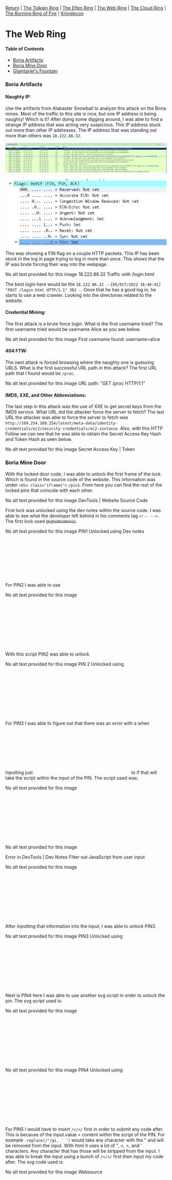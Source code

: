 [Return](https://github.com/visionthex/SANS2022-Holiday-Hack-Challange/blob/main/README.md) | [The Tolkien Ring](https://github.com/visionthex/SANS2022-Holiday-Hack-Challange/blob/main/Chapters/TheTolkienRing.md) | [The Elfen Ring](https://github.com/visionthex/SANS2022-Holiday-Hack-Challange/blob/main/Chapters/TheElfenRing.md) | [The Web Ring](https://github.com/visionthex/SANS2022-Holiday-Hack-Challange/blob/main/Chapters/TheWebRing.md) | [The Cloud Ring](#suricata) | [The Burning Ring of Fire](#suricata) | [Kringlecon](https://github.com/visionthex/SANS2022-Holiday-Hack-Challange/blob/main/Chapters/Kringlecon.md)

<h1 id="top">The Web Ring</h1>

#### Table of Contents

- [Boria Artifacts](#boria)
- [Boria Mine Door](#mine)
- [Glamtariel's Fountain](#fountain)

<h3 id="boria">Boria Artifacts</h3>

#### Naughty IP:

Use the artifacts from Alabaster Snowball to analyze this attack on the Boria mines. Most of the traffic to this site is nice, but one IP address is being naughty! Which is it? After doing some digging around, I was able to find a strange IP address that was acting very suspicious. This IP address stuck out more than other IP addresses. The IP address that was standing out more than others was `18.222.86.32`.

![image1](https://github.com/visionthex/SANS2022-Holiday-Hack-Challange/blob/main/Images/TheWebRingImages/image1.png "WireShark Packet Capture")

![image2](https://github.com/visionthex/SANS2022-Holiday-Hack-Challange/blob/main/Images/TheWebRingImages/image2.jpg "FIN, PSH, ACK")

This was showing a FIN flag on a couple HTTP packets. This IP has been stock in the log in page trying to log in more than once. This shows that the IP was brute forcing their way into the webpage.

No alt text provided for this image
18.222.86.32 Traffic with /login.html

The best login here would be the `18.222.86.32 --[05/OCT/2022 16:46:41] "POST /login.html HTTP/1.1" 302 -`. Once that he has a good log in, he starts to use a web crawler. Looking into the directories related to the website.

#### Credential Mining:

The first attack is a brute force login. What is the first username tried? The first username tried would be username Alice as you see below.

No alt text provided for this image
First username found: username=alice

#### 404 FTW:

The next attack is forced browsing where the naughty one is guessing URLS. What is the first successful URL path in this attack? The first URL path that I found would be `/proc`.

No alt text provided for this image
URL path: "GET /proc HTTP/1.1"

#### IMDS, XXE, and Other Abbreviations:

The last step in this attack was the use of XXE to get secret keys from the IMDS service. What URL did the attacker force the server to fetch? The last URL the attacker was able to force the server to fetch was `http://169.254.169.254/latest/meta-data/identity-credentials/ec2/security-credentials/ec2-instance`. Also, with this HTTP Follow we can see that he was able to obtain the Secret Access Key Hash and Token Hash as seen below.

No alt text provided for this image
Secret Access Key | Token

<h3 id="mine">Boria Mine Door</h3>

With the locked door code, I was able to unlock the first frame of the lock. Which is found in the source code of the website. This information was under `<div class="iframes">` `/pin1`. From here you can find the rest of the locked pins that coincide with each other. 

No alt text provided for this image
DevTools | Website Source Code

First lock was unlocked using the dev notes within the source code. I was able to see what the developer left behind in his comments tag `<!-- -->`. The first lock used `@&@&&W&&W&&&&`.

No alt text provided for this image
PIN1 Unlocked using Dev notes

For PIN2 I was able to use <SVG> Scalable Vector Graphic. The second PIN I was able to input this SVG.

No alt text provided for this image
<svg> script

With this script PIN2 was able to unlock.

No alt text provided for this image
PIN 2 Unlocked using <SVG> square

For PIN3 I was able to figure out that there was an error with a <!DOCTYPE html> when inputting just <SVG> code. So, I enclosed the <SVG> within the <html> and <body> to if that will take the script within the input of the PIN. The script used was:

No alt text provided for this image
<svg> script first attempt

No alt text provided for this image
<!DOCTYPE html> Error in DevTools | Dev Notes Filter out JavaScript from user input

No alt text provided for this image
<svg> script second attempt

After inputting that information into the input, I was able to unlock PIN3.

No alt text provided for this image
PIN3 Unlocked using <SVG> Circle with Enclosed <!DOCTYPE html>

Next is PIN4 here I was able to use another svg script in order to unlock the pin. The svg script used is:

No alt text provided for this image
<svg> imbeded into a <html> header and <body>

No alt text provided for this image
PIN4 Unlocked using <SVG> two rectangles with Enclosed <!DOCTYPE html>

For PIN5 I would have to insert `/</</` first in order to submit any code after. This is because of the input.value = content within the script of the PIN. For example `.replace(/"/gi, ' ')` would take any character with the " and will be removed from the input. With html it uses a lot of ", <, >, and ' characters. Any character that has those will be stripped from the input. I was able to break the input using a bunch of `/</</` first then input my code after. The svg code used is:

No alt text provided for this image
Websource <script> for PIN4

No alt text provided for this image
<svg> script using polygons

No alt text provided for this image
PIN5 Unlocked | Bypassing special characters and <SVG> polygons

For PIN6 I was able to manipulate the svg script to match to corresponding colored pins on either side. The only way I was able to do this was to tweet the polygon integers to match the pins on either side. This is the script that was used on the input.

No alt text provided for this image
<svg> script using polygons

No alt text provided for this image
PIN6 Unlocked | Using <SVG> Polygons

<h3 id="fountain">Glamtariel's Fountain</h3>

No alt text provided for this image
Glamtariel's Fountain webAPP

While looking at the source code of the website, I noticed something different about this line of code.

No alt text provided for this image
<div class="visit> has a draggable="false" that was changed to draggable="true"

No alt text provided for this image
Draggable Icons

No alt text provided for this image
Changed the draggable="false" to draggable="true"

Once you change the draggable from false to true you are able to drag the little characters on the top right-hand corner on to the Princess or Fountain. With each one responding about each item. When dragging the icons on the Fountain or Princess you received some POST requests to .png files. For example, `2022_glamtariel_2022.png`, `2022_icefountain_2022.png`, `stage2ring-eyecu_2022.png` and `grinchum-supersecret_9364274`. The `grinchum-supersecret_9364274` would only pop up with you messed with any of the cookies of the Requests. I moved back and forth between Burp Suite and DevTools to solve this puzzle. After reading all the dialog and moving the icons between the two characters I was able to figure out the keywords.

> Keywords that pop-up: PATH, APP, TAMPER, RINGLIST, TYPE, SIMPLE FORMAT
>
> TAMPER - Content-Type:
>
> [<PATH "APP/TYPE/SIMPLE FORMAT/RINGLIST">]

I was able to come up with a XML snippet from OWASP XML Injections. I also had to convert one of the GET responses from JSON to XML in order to respond to either character.

No alt text provided for this image
Test XXE Injection

After posting a GET request, I would get this response back.

No alt text provided for this image
Response back | "I love rings of all colors!"

Now that we know that the XXE Injection works we can work on figuring out what to input for the GET request. First, we would need to change the `Content-Type: application/json to Content-Type: application/xml`. If we change anything else in this header, will we get a response back about modifying cookies and would need to reset the webapp. The season will expire and will need to do it all over again. 

No alt text provided for this image
POST header: Content-Type changed from application/json to application/xml

Once that was changed, we would need to update the file path for the XML Injection. The file path would be `app/static/images/ringlist.txt`. The xml script would look like this.

No alt text provided for this image
OWASP XML Injection Script | RINGLIST

After posting the GET request with the added xml script we would get a response like this.

No alt text provided for this image
Response "You found my ring list!" with a visit:static/images/pholder-morethantopsupersecret63842.png

With this information we can take that URL directory and see what can be obtained from it. So, we will add this to the URL `http://glamtarielsfountain.com/static/images/pholder-morethantopsupersecret63842.png`. We should get an image once we put this in.

No alt text provided for this image
An image of the directory and two files | bluering.txt & redring.txt

Now that we have the information we need, we can modify the xml code to match the file path and see what we get back. This is what was modified in the xml code.

No alt text provided for this image
OWASP XML Injection | redring.txt

Now we send another GET request and see what information is sent back to us.

No alt text provided for this image
Response back from XML GET request | redring.txt

That was a dead end, so let's move to the bluering.txt and see what we get back. This is the modified code.

No alt text provided for this image
OWASP XML Injection | bluering.txt

Now let's do a GET request and see what we can get with the blue ring.

No alt text provided for this image
Response back from the XML GET request | bluering.txt

After some dead end's I thought to myself maybe I should try other colors rings and see what I can get back in response. The only rings I can think of was the silver ring and maybe a green ring. I do remember some of the Princess's responses talking about silver rings are her favorite. This is the xml's modified code.

No alt text provided for this image
OWASP XML Injection | silverring.txt

After posting a GET request, I was able to get a response back about the silver ring.

No alt text provided for this image
Response back from the XML GET request | silverring.txt | redring-supersupersecret928164.png

From this response I was able to get another file path to add to the URL `http://glamtarielsfountain.com/static/images/x_phial_pholder_2022/redring-supersupersecret928164.png`. This is the file that I got back.

No alt text provided for this image
Red Ring with a directory | goldring_to_be_deleted.txt

This was interesting to find an image with a file directory to check out. We will need to add the file path to the xml code. But before I go any further, I wanted to check out if there was any greenring.txt. Here is the modified XML code.

No alt text provided for this image
OWASP XML Injection | greenring.txt

After post a GET request, this is what response we got back.

No alt text provided for this image
Response back from the XML GET request | greenring.txt | tomb2022-tommyeasteregg3847516894.png

From this response I was able to get another file path to add to the URL `http://glamtarielsfountain.com/static/images/x_phial_pholder_2022/tomb2022-tommyeasteregg3847516894.png`. This is what we got back.

No alt text provided for this image
tomb2022-tommyeasteregg3847516894.png

OH, look at that I got myself a little easter egg rhyme.

Ok, back to the `goldenring_to_be_deleted.txt` and see what response we will get back from this. The modified xml code.

No alt text provided for this image
OWASP XML Injection | goldenring_to_be_deleted.txt

After posting the GET request this is what was sent back in response.

No alt text provided for this image
Response stating bold REQest and secret TYPE of tongue

Here we see that we would have to change to REQ to a different TYPE. The only thing I can think of would be moving the `&xxe;` from imgDROP to reqTYPE and see if it will help with changing the GET request. Also, I would need to add a proper imgDROP from the old JSON post request, so it knows what I am looking for which is the silver ring. The modified XML code.

No alt text provided for this image
OWASP XML Injection | goldenring_to_be_deleted.txt

After posting the GET request this is what was sent back in response.

No alt text provided for this image
Response back from the XML GET request | goldring-morethansupertopsecret76394734.png

From here I would need to add this file path to the URL `http://glamtarielsfountain.com/static/images/x_phial_pholder_2022/goldring-morethansupertopsecret76394734.png` and see what we get back.

No alt text provided for this image
The prized Golden Ring

I have finally discovered to prized Golden Ring! I stare into Glamariel's fountain and was presented a file name `goldring-morethansupertopsecret76394734.png`.

[Top](#top)
